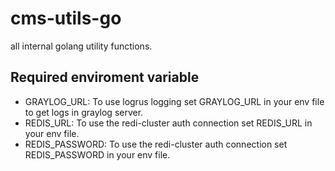 # cms-utils-go
all internal golang utility functions.

## Required enviroment variable
- GRAYLOG_URL: To use logrus logging set GRAYLOG_URL in your env file to get logs in graylog server.
- REDIS_URL: To use the redi-cluster auth connection set REDIS_URL in your env file.
- REDIS_PASSWORD: To use the redi-cluster auth connection set REDIS_PASSWORD in your env file.
